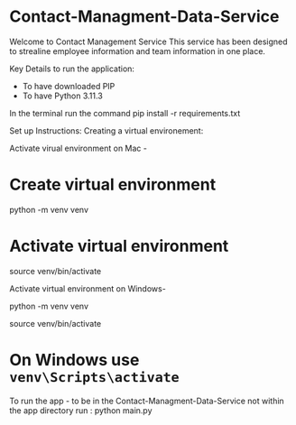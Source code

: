 # Contact-Managment-Data-Service
 Welcome to Contact Management Service 
 This service has been designed to strealine employee information and team information in one place.

Key Details to run the application: 

- To have downloaded PIP 
- To have Python 3.11.3 

In the terminal run the command pip install -r requirements.txt

Set up Instructions: 
Creating a virtual environement: 

Activate virual environment on Mac -
# Create virtual environment
python -m venv venv

# Activate virtual environment
source venv/bin/activate

Activate virtual environment on Windows- 

python -m venv venv 

source venv/bin/activate   
# On Windows use `venv\Scripts\activate` 

To run the app - to be in the Contact-Managment-Data-Service not within the app directory run :
python main.py


